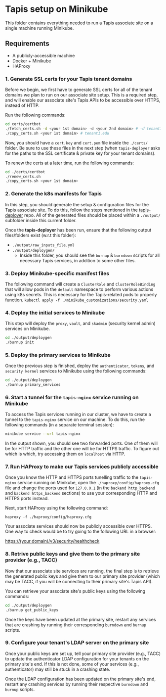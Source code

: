 # Tapis setup on Minikube
This folder contains everything needed to run a Tapis associate site on a single machine running Minikube.

## Requirements
- A publicly-accessible machine
- Docker + Minikube
- HAProxy

### 1. Generate SSL certs for your Tapis tenant domains
Before we begin, we first have to generate SSL certs for all of the tenant domains we plan to run on our associate site setup. This is a required step, and will enable our associate site's Tapis APIs to be accessible over HTTPS, instead of HTTP.

Run the following commands:

```bash
cd certs/certbot
./fetch_certs.sh -d <your 1st domain> -d <your 2nd domain> # -d tenant1.edu -d www.tenant1.edu -d tenant2.edu ...
./copy_certs.sh <your 1st domain> # tenant1.edu
```
Now, you should have a `cert.key` and `cert.pem` file inside the `./certs/` folder. Be sure to use these files in the next step (when `tapis-deployer` asks for the paths to the SSL certificate & private key for your tenant domains).

To renew the certs at a later time, run the following commands:
```bash
cd ./certs/certbot
./renew_certs.sh
./copy_certs.sh <your 1st domain>
```

### 2. Generate the k8s manifests for Tapis
In this step, you should generate the setup & configuration files for the Tapis associate site. To do this, follow the steps mentioned in the [tapis-deployer](https://github.com/tapis-project/tapis-deployer) repo. All of the generated files should be placed within a `./output/` subfolder inside this current folder. 

Once the **tapis-deployer** has been run, ensure that the following output files/folders exist (w.r.t this folder):
- `./output/raw_inputs_file.yml`
- `./output/deploygen/`
    - Inside this folder, you should see the `burnup` & `burndown` scripts for all necessary Tapis services, in addition to some other files.

### 3. Deploy Minikube-specific manifest files
The following command will create a `ClusterRole` and `ClusterRoleBinding` that will allow pods in the `default` namespace to perform various actions using k8s secrets. This is necessary for the Tapis-related pods to properly function.
```kubectl apply -f ./minikube_customizations/security.yaml```

### 4. Deploy the initial services to Minikube
This step will deploy the `proxy`, `vault`, and `skadmin` (security kernel admin) services on Minikube.

```bash
cd ./output/deploygen
./burnup init
```

### 5. Deploy the primary services to Minikube
Once the previous step is finished, deploy the `authenticator`, `tokens`, and `security kernel` services to Minikube using the following commands:

```bash
cd ./output/deploygen
./burnup primary_services
```

### 6. Start a tunnel for the `tapis-nginx` service running on Minikube
To access the Tapis services running in our cluster, we have to create a tunnel to the `tapis-nginx` service on our machine. To do this, run the following commands (in a separate terminal session):

```bash
minikube service --url tapis-nginx
```

In the output shown, you should see two forwarded ports. One of them will be for HTTP traffic and the other one will be for HTTPS traffic. To figure out which is which, try accessing them on `localhost` via HTTP.

### 7. Run HAProxy to make our Tapis services publicly accessible
Once you know the HTTP and HTTPS ports tunelling traffic to the `tapis-nginx` service running on Minikube, open the `./haproxy/config/haproxy.cfg` file and change the ports used for `127.0.0.1` (in the `backend http_backend` and `backend https_backend` sections) to use your corresponding HTTP and HTTPS ports instead.

Next, start HAProxy using the following command:

`haproxy -f ./haproxy/config/haproxy.cfg`

Your associate services should now be publicly accessible over HTTPS. One way to check would be to try going to the following URL in a browser:

<a href="https://(your domain)/v3/security/healthcheck">https://(your domain)/v3/security/healthcheck</a>

### 8. Retrive public keys and give them to the primary site provider (e.g., TACC)
Now that our associate site services are running, the final step is to retrieve the generated public keys and give them to our primary site provider (which may be TACC, if you will be connecting to their primary site's Tapis API).

You can retrieve your associate site's public keys using the following commands:

```bash
cd ./output/deploygen
./burnup get_public_keys
```

Once the keys have been updated at the primary site, restart any services that are crashing by running their corresponding `burndown` and `burnup` scripts.

### 9. Configure your tenant's LDAP server on the primary site
Once your public keys are set up, tell your primary site provider (e.g., TACC) to update the authenticator LDAP configuration for your tenants on the primary site's end. If this is not done, some of your services (e.g., authenticator) may still be stuck in a crashing state.

Once the LDAP configuration has been updated on the primary site's end, restart any crashing services by running their respective `burndown` and `burnup` scripts.